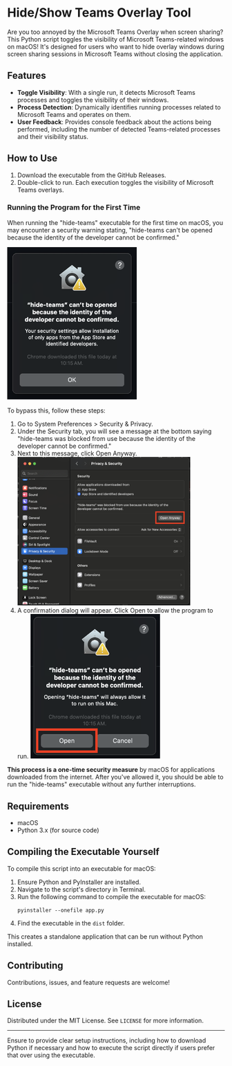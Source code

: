 # Hide/Show Teams Overlay Tool

Are you too annoyed by the Microsoft Teams Overlay when screen sharing? This Python script toggles the visibility of Microsoft Teams-related windows on macOS! It's designed for users who want to hide overlay windows during screen sharing sessions in Microsoft Teams without closing the application.

## Features

- **Toggle Visibility**: With a single run, it detects Microsoft Teams processes and toggles the visibility of their windows.
- **Process Detection**: Dynamically identifies running processes related to Microsoft Teams and operates on them.
- **User Feedback**: Provides console feedback about the actions being performed, including the number of detected Teams-related processes and their visibility status.

## How to Use

1. Download the executable from the GitHub Releases.
2. Double-click to run. Each execution toggles the visibility of Microsoft Teams overlays.

### Running the Program for the First Time
When running the "hide-teams" executable for the first time on macOS, you may encounter a security warning stating, "hide-teams can't be opened because the identity of the developer cannot be confirmed." 

<img src="assets/1.png" alt="A pop-up window saying 'hide-teams' can't be opened because the identity of the developer cannot be confirmed." width="300"/>

To bypass this, follow these steps:

1. Go to System Preferences > Security & Privacy.
2. Under the Security tab, you will see a message at the bottom saying "hide-teams was blocked from use because the identity of the developer cannot be confirmed."
3. Next to this message, click Open Anyway.
   <img src="assets/2.png" alt="System Preferences, Privacy & Security Page" width="400"/>
4. A confirmation dialog will appear. Click Open to allow the program to run.
   <img src="assets/3.png" alt="A pop-up window prompting the user to open or cancel" width="300"/>

**This process is a one-time security measure** by macOS for applications downloaded from the internet. After you've allowed it, you should be able to run the "hide-teams" executable without any further interruptions.

## Requirements

- macOS
- Python 3.x (for source code)

## Compiling the Executable Yourself

To compile this script into an executable for macOS:

1. Ensure Python and PyInstaller are installed.
2. Navigate to the script's directory in Terminal.
3. Run the following command to compile the executable for macOS:
   ```
   pyinstaller --onefile app.py
   ```
4. Find the executable in the `dist` folder.

This creates a standalone application that can be run without Python installed.

## Contributing

Contributions, issues, and feature requests are welcome!

## License

Distributed under the MIT License. See `LICENSE` for more information.

---

Ensure to provide clear setup instructions, including how to download Python if necessary and how to execute the script directly if users prefer that over using the executable.
